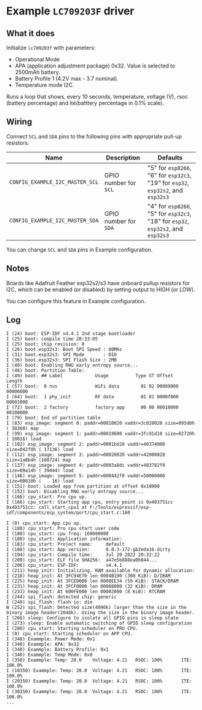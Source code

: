 # Example `LC709203F` driver

## What it does

Initialize `lc709203f` with parameters:
- Operational Mode
- APA (application adjustment package) 0x32. Value is selected to 2500mAh battery.
- Battery Profile 1 (4.2V max - 3.7 nominal).
- Temperature mode I2C.
    
Runs a loop that shows, every 10 seconds, temperature, voltage (V), rsoc (battery percentage) and ite(batttery percentage in 0.1% scale).

## Wiring

Connect `SCL` and `SDA` pins to the following pins with appropriate pull-up
resistors.

| Name                            | Description           | Defaults                                                                         |
| ------------------------------- | --------------------- | -------------------------------------------------------------------------------- |
| `CONFIG_EXAMPLE_I2C_MASTER_SCL` | GPIO number for `SCL` | "5" for `esp8266`, "6" for `esp32c3`, "19" for `esp32`, `esp32s2`, and `esp32s3` |
| `CONFIG_EXAMPLE_I2C_MASTER_SDA` | GPIO number for `SDA` | "4" for `esp8266`, "5" for `esp32c3`, "18" for `esp32`, `esp32s2`, and `esp32s3` |

You can change `SCL` and `SDA` pins in Example configuration.

## Notes

Boards like Adafruit Feather esp32s2/s3 have onboard pullup resistors for I2C, which can be enabled (or disabled) by setting output to HIGH (or LOW).

You can configure this feature in Example configuration. 

## Log

```console
I (24) boot: ESP-IDF v4.4.1 2nd stage bootloader
I (25) boot: compile time 20:33:05
I (25) boot: chip revision: 0
I (26) boot.esp32s3: Boot SPI Speed : 80MHz
I (31) boot.esp32s3: SPI Mode       : DIO
I (36) boot.esp32s3: SPI Flash Size : 2MB
I (40) boot: Enabling RNG early entropy source...
I (46) boot: Partition Table:
I (49) boot: ## Label            Usage          Type ST Offset   Length
I (57) boot:  0 nvs              WiFi data        01 02 00009000 00006000
I (64) boot:  1 phy_init         RF data          01 01 0000f000 00001000
I (72) boot:  2 factory          factory app      00 00 00010000 00100000
I (79) boot: End of partition table
I (83) esp_image: segment 0: paddr=00010020 vaddr=3c020020 size=095d8h ( 38360) map
I (99) esp_image: segment 1: paddr=00019600 vaddr=3fc91d10 size=02720h ( 10016) load
I (102) esp_image: segment 2: paddr=0001bd28 vaddr=40374000 size=042f0h ( 17136) load
I (112) esp_image: segment 3: paddr=00020020 vaddr=42000020 size=1a8b4h (108724) map
I (137) esp_image: segment 4: paddr=0003a8dc vaddr=403782f0 size=09a14h ( 39444) load
I (146) esp_image: segment 5: paddr=000442f8 vaddr=50000000 size=00010h (    16) load
I (151) boot: Loaded app from partition at offset 0x10000
I (152) boot: Disabling RNG early entropy source...
I (166) cpu_start: Pro cpu up.
I (166) cpu_start: Starting app cpu, entry point is 0x403751cc
0x403751cc: call_start_cpu1 at F:/Tools/espressif/esp-idf/components/esp_system/port/cpu_start.c:160

I (0) cpu_start: App cpu up.
I (180) cpu_start: Pro cpu start user code
I (180) cpu_start: cpu freq: 160000000
I (180) cpu_start: Application information:
I (183) cpu_start: Project name:     default
I (188) cpu_start: App version:      0.8.3-172-gb2eda16-dirty
I (194) cpu_start: Compile time:     Jul 20 2022 20:32:22
I (200) cpu_start: ELF file SHA256:  a47e5b888ea0b844...
I (206) cpu_start: ESP-IDF:          v4.4.1
I (211) heap_init: Initializing. RAM available for dynamic allocation:
I (218) heap_init: At 3FC94E70 len 0004B190 (300 KiB): D/IRAM
I (225) heap_init: At 3FCE0000 len 0000EE34 (59 KiB): STACK/DRAM
I (231) heap_init: At 3FCF0000 len 00008000 (32 KiB): DRAM
I (237) heap_init: At 600FE000 len 00002000 (8 KiB): RTCRAM
I (244) spi_flash: detected chip: generic
I (249) spi_flash: flash io: dio
W (252) spi_flash: Detected size(4096k) larger than the size in the binary image header(2048k). Using the size in the binary image header.
I (266) sleep: Configure to isolate all GPIO pins in sleep state
I (273) sleep: Enable automatic switching of GPIO sleep configuration
I (280) cpu_start: Starting scheduler on PRO CPU.
I (0) cpu_start: Starting scheduler on APP CPU.
I (340) Exammple: Power Mode: 0x1
I (340) Exammple: APA: 0x32
I (340) Exammple: Battery Profile: 0x1
I (340) Exammple: Temp Mode: 0x0
I (350) Exammple: Temp: 20.0    Voltage: 4.21   RSOC: 100%       ITE: 100.0%
I (10350) Exammple: Temp: 20.0  Voltage: 4.21   RSOC: 100%       ITE: 100.0%
I (20350) Exammple: Temp: 20.0  Voltage: 4.21   RSOC: 100%       ITE: 100.0%
I (30350) Exammple: Temp: 20.0  Voltage: 4.21   RSOC: 100%       ITE: 100.0%
...
```

